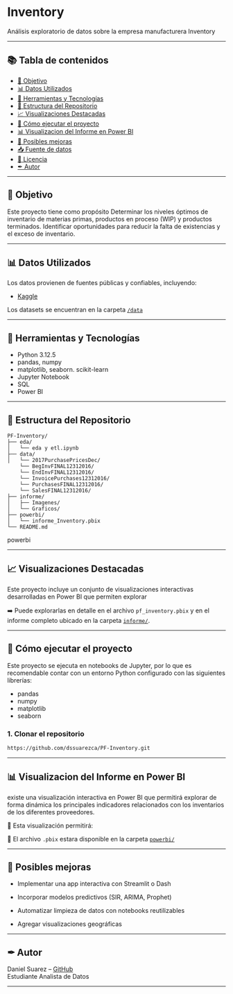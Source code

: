 # Inventory

Análisis exploratorio de datos sobre la empresa manufacturera Inventory

---
## 📚 Tabla de contenidos

- [📌 Objetivo](#-objetivo)
- [📊 Datos Utilizados](#-datos-utilizados)
- [🧰 Herramientas y Tecnologías](#-herramientas-y-tecnologías)
- [📁 Estructura del Repositorio](#-estructura-del-repositorio)
- [📈 Visualizaciones Destacadas](#-visualizaciones-destacadas)
- [🚀 Cómo ejecutar el proyecto](#-cómo-ejecutar-el-proyecto)
- [📊 Visualizacion del Informe en Power BI](#-visualizacion-del-informe-en-power-bi)
- [🧠 Posibles mejoras](#-posibles-mejoras)
- [📥 Fuente de datos](#-fuente-de-datos)
- [📜 Licencia](#-licencia)
- [✒ Autor](#-autor)

---

## 📌 Objetivo

Este proyecto tiene como propósito Determinar los niveles óptimos de inventario de materias primas, productos en proceso (WIP) y productos terminados.
Identificar oportunidades para reducir la falta de existencias y el exceso de inventario.
 
---

## 📊 Datos Utilizados

Los datos provienen de fuentes públicas y confiables, incluyendo:

- [Kaggle]([https://ourworldindata.org/](https://www.kaggle.com/datasets/bhanupratapbiswas/inventory-analysis-case-study/data))

Los datasets se encuentran en la carpeta [`/data`](./data/) 

---

## 🧰 Herramientas y Tecnologías

- Python 3.12.5
- pandas, numpy
- matplotlib, seaborn. scikit-learn
- Jupyter Notebook
- SQL
- Power BI

---

## 📁 Estructura del Repositorio

```
PF-Inventory/
├── eda/
│   └── eda y etl.ipynb
├── data/
│   └── 2017PurchasePricesDec/
    └── BegInvFINAL12312016/
    └── EndInvFINAL12312016/
    └── InvoicePurchases12312016/
    └── PurchasesFINAL12312016/
    └── SalesFINAL12312016/
├── informe/ 
│   ├── Imagenes/
│   └── Graficos/
├── powerbi/
│   └── informe_Inventory.pbix
└── README.md

```
powerbi

---

## 📈 Visualizaciones Destacadas

Este proyecto incluye un conjunto de visualizaciones interactivas desarrolladas en Power BI que permiten explorar 

➡️ Puede explorarlas en detalle en el archivo `pf_inventory.pbix` y en el informe completo ubicado en la carpeta [`informe/`](./informe/).


---

## 🚀 Cómo ejecutar el proyecto

Este proyecto se ejecuta en notebooks de Jupyter, por lo que es recomendable contar con un entorno Python configurado con las siguientes librerías:

- pandas
- numpy
- matplotlib
- seaborn

### 1. Clonar el repositorio

```bash
https://github.com/dssuarezca/PF-Inventory.git
```
---

## 📊 Visualizacion del Informe en Power BI

existe una visualización interactiva en Power BI que permitirá explorar de forma dinámica los principales indicadores relacionados con los inventarios de los diferentes proveedores.

🔹 Esta visualización permitirá:

📁 El archivo `.pbix` estara disponible en la carpeta [`powerbi/`](./powerbi)


---
## 🧠 Posibles mejoras
- Implementar una app interactiva con Streamlit o Dash

- Incorporar modelos predictivos (SIR, ARIMA, Prophet)

- Automatizar limpieza de datos con notebooks reutilizables

- Agregar visualizaciones geográficas

---

## ✒ Autor

Daniel Suarez – [GitHub](https://github.com/dssuarezca)  
Estudiante Analista de Datos

---


